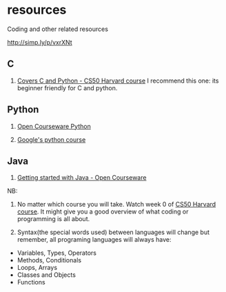 # resources

Coding and other related resources 

http://simp.ly/p/vxrXNt

## C
1. [Covers C and Python - CS50 Harvard course](https://cs50.harvard.edu/x/2021/)
I recommend this one: its beginner friendly for C and python.

## Python

1. [Open Courseware Python](https://ocw.mit.edu/courses/electrical-engineering-and-computer-science/6-0001-introduction-to-computer-science-and-programming-in-python-fall-2016/)

2. [Google's python course](https://developers.google.com/edu/python) 

## Java
1. [Getting started with Java - Open Courseware](https://ocw.mit.edu/ans7870/6/6.005/s16/getting-started/java.html)



NB: 
1. No matter which course you will take. Watch week 0 of [CS50 Harvard course](https://cs50.harvard.edu/x/2021/weeks/0/). It might give you a good overview of what coding or programming is all about.

2. Syntax(the special words used) between languages will change but remember, all programing languages will always have:

- Variables, Types, Operators
- Methods, Conditionals
- Loops, Arrays
- Classes and Objects
- Functions




